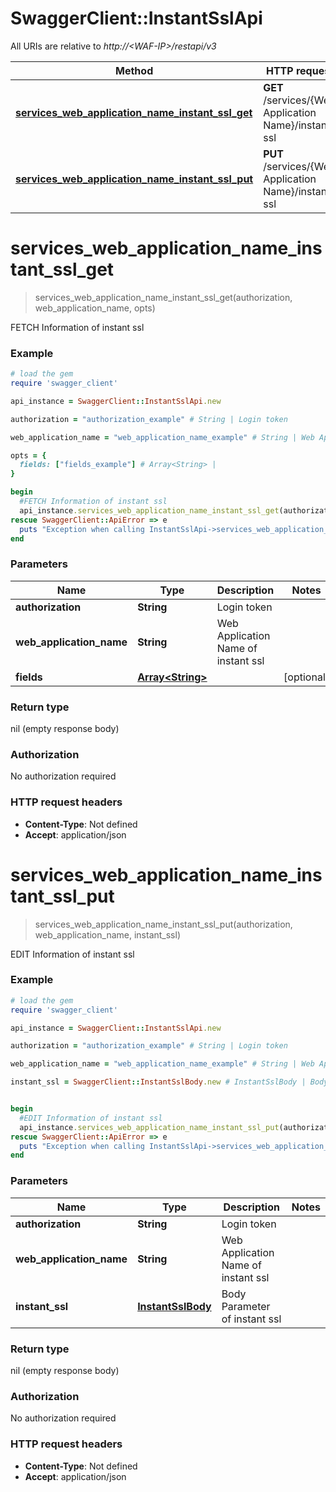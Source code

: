 # SwaggerClient::InstantSslApi

All URIs are relative to *http://&lt;WAF-IP&gt;/restapi/v3*

Method | HTTP request | Description
------------- | ------------- | -------------
[**services_web_application_name_instant_ssl_get**](InstantSslApi.md#services_web_application_name_instant_ssl_get) | **GET** /services/{Web Application Name}/instant-ssl | FETCH Information of instant ssl
[**services_web_application_name_instant_ssl_put**](InstantSslApi.md#services_web_application_name_instant_ssl_put) | **PUT** /services/{Web Application Name}/instant-ssl  | EDIT Information of instant ssl


# **services_web_application_name_instant_ssl_get**
> services_web_application_name_instant_ssl_get(authorization, web_application_name, opts)

FETCH Information of instant ssl



### Example
```ruby
# load the gem
require 'swagger_client'

api_instance = SwaggerClient::InstantSslApi.new

authorization = "authorization_example" # String | Login token

web_application_name = "web_application_name_example" # String | Web Application Name of instant ssl

opts = { 
  fields: ["fields_example"] # Array<String> | 
}

begin
  #FETCH Information of instant ssl
  api_instance.services_web_application_name_instant_ssl_get(authorization, web_application_name, opts)
rescue SwaggerClient::ApiError => e
  puts "Exception when calling InstantSslApi->services_web_application_name_instant_ssl_get: #{e}"
end
```

### Parameters

Name | Type | Description  | Notes
------------- | ------------- | ------------- | -------------
 **authorization** | **String**| Login token | 
 **web_application_name** | **String**| Web Application Name of instant ssl | 
 **fields** | [**Array&lt;String&gt;**](String.md)|  | [optional] 

### Return type

nil (empty response body)

### Authorization

No authorization required

### HTTP request headers

 - **Content-Type**: Not defined
 - **Accept**: application/json



# **services_web_application_name_instant_ssl_put**
> services_web_application_name_instant_ssl_put(authorization, web_application_name, instant_ssl)

EDIT Information of instant ssl



### Example
```ruby
# load the gem
require 'swagger_client'

api_instance = SwaggerClient::InstantSslApi.new

authorization = "authorization_example" # String | Login token

web_application_name = "web_application_name_example" # String | Web Application Name of instant ssl

instant_ssl = SwaggerClient::InstantSslBody.new # InstantSslBody | Body Parameter of instant ssl


begin
  #EDIT Information of instant ssl
  api_instance.services_web_application_name_instant_ssl_put(authorization, web_application_name, instant_ssl)
rescue SwaggerClient::ApiError => e
  puts "Exception when calling InstantSslApi->services_web_application_name_instant_ssl_put: #{e}"
end
```

### Parameters

Name | Type | Description  | Notes
------------- | ------------- | ------------- | -------------
 **authorization** | **String**| Login token | 
 **web_application_name** | **String**| Web Application Name of instant ssl | 
 **instant_ssl** | [**InstantSslBody**](InstantSslBody.md)| Body Parameter of instant ssl | 

### Return type

nil (empty response body)

### Authorization

No authorization required

### HTTP request headers

 - **Content-Type**: Not defined
 - **Accept**: application/json



